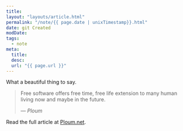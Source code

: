 ```yaml
---
title: 
layout: "layouts/article.html"
permalink: "/note/{{ page.date | unixTimestamp}}.html"
date: git Created
modDate: 
tags:
  - note
meta:
  title: 
  desc: 
  url: "{{ page.url }}"
---
```


What a beautiful thing to say.

<blockquote cite="https://ploum.net/2023-11-10-the-gift-of-time.html">
    <p>Free software offers free time, free life extension to many human living now and maybe in the future.</p>
    <footer>— <cite>Ploum</cite></footer>
</blockquote>

Read the full article at [Ploum.net](https://ploum.net/2023-11-10-the-gift-of-time.html).

<a class="u-bridgy-fed" href="https://fed.brid.gy/" hidden="from-humans"></a>